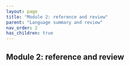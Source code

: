 ```yaml
---
layout: page
title: "Module 2: reference and review"
parent: "Language summary and review"
nav_order: 2
has_children: true
---
```




## Module 2: reference and review
